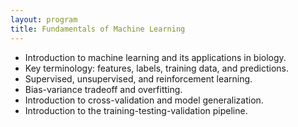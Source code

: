 ```yaml
---
layout: program
title: Fundamentals of Machine Learning
---
```

- Introduction to machine learning and its applications in biology.
- Key terminology: features, labels, training data, and predictions.
- Supervised, unsupervised, and reinforcement learning.
- Bias-variance tradeoff and overfitting.
- Introduction to cross-validation and model generalization.
- Introduction to the training-testing-validation pipeline.

